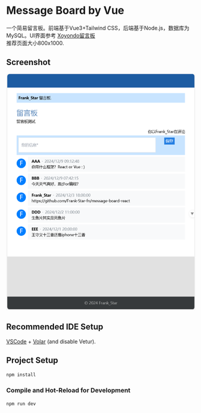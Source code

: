 # Message Board by Vue
一个简易留言板。前端基于Vue3+Tailwind CSS，后端基于Node.js，数据库为MySQL。UI界面参考
[Xoyondo留言板](https://xoyondo.com/zh/create-personal-message-board)\
推荐页面大小800x1000.

## Screenshot
![image](./img_show/page1-1.png)


## Recommended IDE Setup
[VSCode](https://code.visualstudio.com/) + [Volar](https://marketplace.visualstudio.com/items?itemName=Vue.volar) (and disable Vetur).


## Project Setup
```sh
npm install
```

### Compile and Hot-Reload for Development
```sh
npm run dev
```

